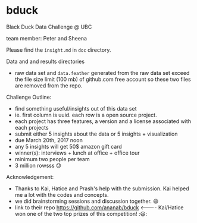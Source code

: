# bduck

Black Duck Data Challenge @ UBC

team member: Peter and Sheena

Please find the `insight.md` in `doc` directory.

Data and and results directories
- raw data set and `data.feather` generated from the raw data set exceed the file size limit (100 mb) of github.com free account so these two files are removed from the repo.


Challenge Outline:
- find something useful/insights out of this data set
- ie. first column is uuid. each row is a open source project. 
- each project has three features, a version and a license associated with each projects 
- submit either 5 insights about the data or 5 insights + visualization 
- due March 20th, 2017 noon
- any 5 insights will get 50$ amazon gift card
- winner(s): interviews + lunch at office + office tour
- minimum two people per team
- 3 million rowsss :sweat:

Acknowledgement:
- Thanks to Kai, Hatice and Prash's help with the submission. Kai helped me a lot with the codes and concepts.
- we did brainstorming sessions and discussion together. :smile:
- link to their repo https://github.com/ananab/bduck <---- Kai/Hatice won one of the two top prizes of this competition! ::smiley::
